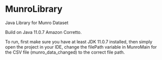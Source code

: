 # MunroLibrary
Java Library for Munro Dataset

Build on Java 11.0.7 Amazon Corretto.

To run, first make sure you have at least JDK 11.0.7 installed, then simply open the project in your IDE, change the filePath variable in MunroMain for the CSV file (munro_data_changed) to the correct file path.